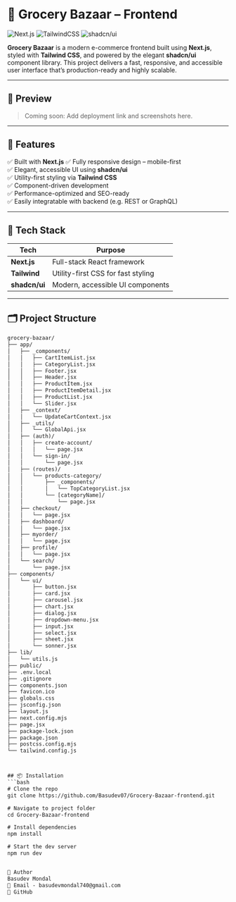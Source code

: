 # 🛒 Grocery Bazaar – Frontend

![Next.js](https://img.shields.io/badge/Next.js-000?style=for-the-badge&logo=nextdotjs&logoColor=white)
![TailwindCSS](https://img.shields.io/badge/TailwindCSS-06B6D4?style=for-the-badge&logo=tailwindcss&logoColor=white)
![shadcn/ui](https://img.shields.io/badge/shadcn/ui-2E2E2E?style=for-the-badge&logo=react&logoColor=white)

**Grocery Bazaar** is a modern e-commerce frontend built using **Next.js**, styled with **Tailwind CSS**, and powered by the elegant **shadcn/ui** component library. This project delivers a fast, responsive, and accessible user interface that’s production-ready and highly scalable.

---

## 📸 Preview

> Coming soon: Add deployment link and screenshots here.

---

## 🚀 Features

✅ Built with **Next.js** 
✅ Fully responsive design – mobile-first  
✅ Elegant, accessible UI using **shadcn/ui**  
✅ Utility-first styling via **Tailwind CSS**   
✅ Component-driven development  
✅ Performance-optimized and SEO-ready  
✅ Easily integratable with backend (e.g. REST or GraphQL)

---

## 🧱 Tech Stack

| Tech        | Purpose                           |
|-------------|-----------------------------------|
| **Next.js** | Full-stack React framework        |
| **Tailwind**| Utility-first CSS for fast styling|
| **shadcn/ui** | Modern, accessible UI components |

---


## 🗂️ Project Structure

```txt
grocery-bazaar/
├── app/
│   ├── _components/
│   │   ├── CartItemList.jsx
│   │   ├── CategoryList.jsx
│   │   ├── Footer.jsx
│   │   ├── Header.jsx
│   │   ├── ProductItem.jsx
│   │   ├── ProductItemDetail.jsx
│   │   ├── ProductList.jsx
│   │   └── Slider.jsx
│   ├── _context/
│   │   └── UpdateCartContext.jsx
│   ├── _utils/
│   │   └── GlobalApi.jsx
│   ├── (auth)/
│   │   ├── create-account/
│   │   │   └── page.jsx
│   │   └── sign-in/
│   │       └── page.jsx
│   ├── (routes)/
│   │   └── products-category/
│   │       ├── _components/
│   │       │   └── TopCategoryList.jsx
│   │       └── [categoryName]/
│   │           └── page.jsx
│   ├── checkout/
│   │   └── page.jsx
│   ├── dashboard/
│   │   └── page.jsx
│   ├── myorder/
│   │   └── page.jsx
│   ├── profile/
│   │   └── page.jsx
│   └── search/
│       └── page.jsx
├── components/
│   └── ui/
│       ├── button.jsx
│       ├── card.jsx
│       ├── carousel.jsx
│       ├── chart.jsx
│       ├── dialog.jsx
│       ├── dropdown-menu.jsx
│       ├── input.jsx
│       ├── select.jsx
│       ├── sheet.jsx
│       └── sonner.jsx
├── lib/
│   └── utils.js
├── public/
├── .env.local
├── .gitignore
├── components.json
├── favicon.ico
├── globals.css
├── jsconfig.json
├── layout.js
├── next.config.mjs
├── page.jsx
├── package-lock.json
├── package.json
├── postcss.config.mjs
└── tailwind.config.js



## 📦 Installation
```bash
# Clone the repo
git clone https://github.com/Basudev07/Grocery-Bazaar-frontend.git

# Navigate to project folder
cd Grocery-Bazaar-frontend

# Install dependencies
npm install

# Start the dev server
npm run dev


👤 Author
Basudev Mondal
📧 Email - basudevmondal740@gmail.com
🔗 GitHub
